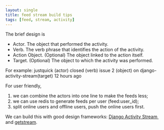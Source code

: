 ```yaml
---
layout: single
title: feed stream build tips 
tags: [feed, stream, activity]
---
```

The brief design is

* Actor. The object that performed the activity.
* Verb. The verb phrase that identifies the action of the activity.
* Action Object. (Optional) The object linked to the action itself.
* Target. (Optional) The object to which the activity was performed.

For example: justquick (actor) closed (verb) issue 2 (object) on django-activity-stream(target) 12 hours ago

For user friendly,

1. we can combine the actors into one line to make the feeds less;
2. we can use redis to generate feeds per user (feed:user\_id);
3. split online users and offline users, push the online users first.

We can build this with good design frameworks: [Django Activity Stream ][1] and [getstream][2].

[1]:	http://django-activity-stream.readthedocs.io/en/latest/
[2]:	http://getstream.io/